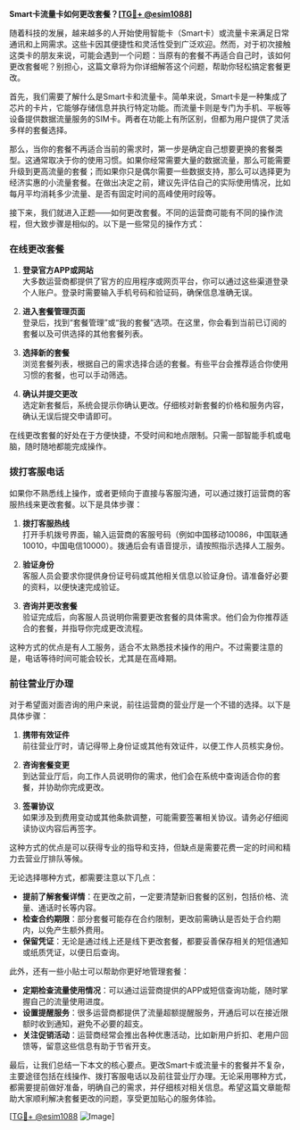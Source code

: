 **Smart卡流量卡如何更改套餐？[[TG💪+ @esim1088](https://t.me/s/esim1088)]**

随着科技的发展，越来越多的人开始使用智能卡（Smart卡）或流量卡来满足日常通讯和上网需求。这些卡因其便捷性和灵活性受到广泛欢迎。然而，对于初次接触这类卡的朋友来说，可能会遇到一个问题：当原有的套餐不再适合自己时，该如何更改套餐呢？别担心，这篇文章将为你详细解答这个问题，帮助你轻松搞定套餐更改。

首先，我们需要了解什么是Smart卡和流量卡。简单来说，Smart卡是一种集成了芯片的卡片，它能够存储信息并执行特定功能。而流量卡则是专门为手机、平板等设备提供数据流量服务的SIM卡。两者在功能上有所区别，但都为用户提供了灵活多样的套餐选择。

那么，当你的套餐不再适合当前的需求时，第一步是确定自己想要更换的套餐类型。这通常取决于你的使用习惯。如果你经常需要大量的数据流量，那么可能需要升级到更高流量的套餐；而如果你只是偶尔需要一些数据支持，那么可以选择更为经济实惠的小流量套餐。在做出决定之前，建议先评估自己的实际使用情况，比如每月平均消耗多少流量、是否有固定时间的高峰使用时段等。

接下来，我们就进入正题——如何更改套餐。不同的运营商可能有不同的操作流程，但大致步骤是相似的。以下是一些常见的操作方式：

### 在线更改套餐

1. **登录官方APP或网站**  
   大多数运营商都提供了官方的应用程序或网页平台，你可以通过这些渠道登录个人账户。登录时需要输入手机号码和验证码，确保信息准确无误。

2. **进入套餐管理页面**  
   登录后，找到“套餐管理”或“我的套餐”选项。在这里，你会看到当前已订阅的套餐以及可供选择的其他套餐列表。

3. **选择新的套餐**  
   浏览套餐列表，根据自己的需求选择合适的套餐。有些平台会推荐适合你使用习惯的套餐，也可以手动筛选。

4. **确认并提交更改**  
   选定新套餐后，系统会提示你确认更改。仔细核对新套餐的价格和服务内容，确认无误后提交申请即可。

在线更改套餐的好处在于方便快捷，不受时间和地点限制。只需一部智能手机或电脑，随时随地都能完成操作。

### 拨打客服电话

如果你不熟悉线上操作，或者更倾向于直接与客服沟通，可以通过拨打运营商的客服热线来更改套餐。以下是具体步骤：

1. **拨打客服热线**  
   打开手机拨号界面，输入运营商的客服号码（例如中国移动10086，中国联通10010，中国电信10000）。拨通后会有语音提示，请按照指示选择人工服务。

2. **验证身份**  
   客服人员会要求你提供身份证号码或其他相关信息以验证身份。请准备好必要的资料，以便快速完成验证。

3. **咨询并更改套餐**  
   验证完成后，向客服人员说明你需要更改套餐的具体需求。他们会为你推荐适合的套餐，并指导你完成更改流程。

这种方式的优点是有人工服务，适合不太熟悉技术操作的用户。不过需要注意的是，电话等待时间可能会较长，尤其是在高峰期。

### 前往营业厅办理

对于希望面对面咨询的用户来说，前往运营商的营业厅是一个不错的选择。以下是具体步骤：

1. **携带有效证件**  
   前往营业厅时，请记得带上身份证或其他有效证件，以便工作人员核实身份。

2. **咨询套餐变更**  
   到达营业厅后，向工作人员说明你的需求，他们会在系统中查询适合你的套餐，并协助你完成更改。

3. **签署协议**  
   如果涉及到费用变动或其他条款调整，可能需要签署相关协议。请务必仔细阅读协议内容后再签字。

这种方式的优点是可以获得专业的指导和支持，但缺点是需要花费一定的时间和精力去营业厅排队等候。

无论选择哪种方式，都需要注意以下几点：

- **提前了解套餐详情**：在更改之前，一定要清楚新旧套餐的区别，包括价格、流量、通话时长等内容。
- **检查合约期限**：部分套餐可能存在合约限制，更改前需确认是否处于合约期内，以免产生额外费用。
- **保留凭证**：无论是通过线上还是线下更改套餐，都要妥善保存相关的短信通知或纸质凭证，以便日后查询。

此外，还有一些小贴士可以帮助你更好地管理套餐：

- **定期检查流量使用情况**：可以通过运营商提供的APP或短信查询功能，随时掌握自己的流量使用进度。
- **设置提醒服务**：很多运营商都提供了流量超额提醒服务，开通后可以在接近限额时收到通知，避免不必要的超支。
- **关注促销活动**：运营商经常会推出各种优惠活动，比如新用户折扣、老用户回馈等，留意这些信息有助于节省开支。

最后，让我们总结一下本文的核心要点。更改Smart卡或流量卡的套餐并不复杂，主要途径包括在线操作、拨打客服电话以及前往营业厅办理。无论采用哪种方式，都需要提前做好准备，明确自己的需求，并仔细核对相关信息。希望这篇文章能帮助大家顺利解决套餐更改的问题，享受更加贴心的服务体验。

[[TG💪+ @esim1088](https://t.me/s/esim1088) ![Image](https://i.postimg.cc/4NQfJmqS/Snipaste-2025-05-13-00-14-12.png)]